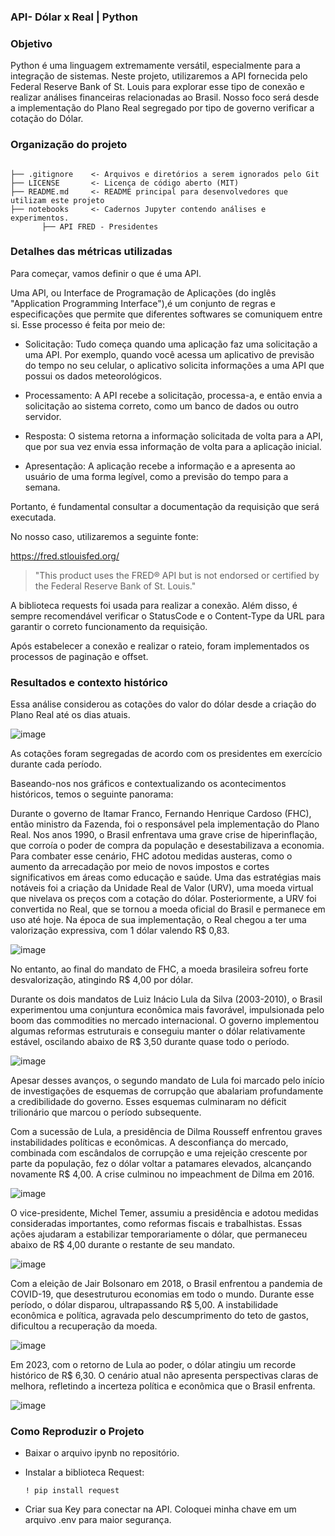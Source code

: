 ### API- Dólar x Real | Python 

### Objetivo 

Python é uma linguagem extremamente versátil, especialmente para a integração de sistemas. Neste projeto, utilizaremos a API fornecida pelo Federal Reserve Bank of St. Louis para explorar esse tipo de conexão e realizar análises financeiras relacionadas ao Brasil.
Nosso foco será desde a implementação do Plano Real segregado por tipo de governo verificar a cotação do Dólar.

### Organização do projeto 

```

├── .gitignore    <- Arquivos e diretórios a serem ignorados pelo Git  
├── LICENSE       <- Licença de código aberto (MIT)  
├── README.md     <- README principal para desenvolvedores que utilizam este projeto  
├── notebooks     <- Cadernos Jupyter contendo análises e experimentos.
       ├── API FRED - Presidentes
```

### Detalhes das métricas utilizadas

Para começar, vamos definir o que é uma API.

Uma API, ou Interface de Programação de Aplicações (do inglês "Application Programming Interface"),é um conjunto de regras e especificações que permite que diferentes softwares se comuniquem entre si. 
Esse processo é feita por meio de:

 - Solicitação: Tudo começa quando uma aplicação faz uma solicitação a uma API. Por exemplo, quando você acessa um aplicativo de previsão do tempo no seu celular, o aplicativo solicita informações a uma API que possui os dados meteorológicos.

 - Processamento: A API recebe a solicitação, processa-a, e então envia a solicitação ao sistema correto, como um banco de dados ou outro servidor.

 - Resposta: O sistema retorna a informação solicitada de volta para a API, que por sua vez envia essa informação de volta para a aplicação inicial.

 - Apresentação: A aplicação recebe a informação e a apresenta ao usuário de uma forma legível, como a previsão do tempo para a semana.


Portanto, é fundamental consultar a documentação da requisição que será executada.

No nosso caso, utilizaremos a seguinte fonte:

https://fred.stlouisfed.org/

>  "This product uses the FRED® API but is not endorsed or certified by the Federal Reserve Bank of St. Louis."

A biblioteca requests foi usada para realizar a conexão. Além disso, é sempre recomendável verificar o StatusCode e o Content-Type da URL para garantir o correto funcionamento da requisição. 

Após estabelecer a conexão e realizar o rateio, foram implementados os processos de paginação e offset. 

### Resultados e contexto histórico

Essa análise considerou as cotações do valor do dólar desde a criação do Plano Real até os dias atuais.

![image](https://github.com/user-attachments/assets/f37181e7-c757-4e5b-b365-8266b66675be)

As cotações foram segregadas de acordo com os presidentes em exercício durante cada período.

Baseando-nos nos gráficos e contextualizando os acontecimentos históricos, temos o seguinte panorama:

Durante o governo de Itamar Franco, Fernando Henrique Cardoso (FHC), então ministro da Fazenda, foi o responsável pela implementação do Plano Real. Nos anos 1990, o Brasil enfrentava uma grave crise de hiperinflação, que corroía o poder de compra da população e desestabilizava a economia. Para combater esse cenário, FHC adotou medidas austeras, como o aumento da arrecadação por meio de novos impostos e cortes significativos em áreas como educação e saúde.
Uma das estratégias mais notáveis foi a criação da Unidade Real de Valor (URV), uma moeda virtual que nivelava os preços com a cotação do dólar. Posteriormente, a URV foi convertida no Real, que se tornou a moeda oficial do Brasil e permanece em uso até hoje. Na época de sua implementação, o Real chegou a ter uma valorização expressiva, com 1 dólar valendo R$ 0,83. 

![image](https://github.com/user-attachments/assets/97d78641-ff62-43e7-9804-ac1d74a17a70)

No entanto, ao final do mandato de FHC, a moeda brasileira sofreu forte desvalorização, atingindo R$ 4,00 por dólar.

Durante os dois mandatos de Luiz Inácio Lula da Silva (2003-2010), o Brasil experimentou uma conjuntura econômica mais favorável, impulsionada pelo boom das commodities no mercado internacional. O governo implementou algumas reformas estruturais e conseguiu manter o dólar relativamente estável, oscilando abaixo de R$ 3,50 durante quase todo o período.

![image](https://github.com/user-attachments/assets/6dae50a3-c017-4006-b2fe-d60879f62ec3)

Apesar desses avanços, o segundo mandato de Lula foi marcado pelo início de investigações de esquemas de corrupção que abalariam profundamente a credibilidade do governo. Esses esquemas culminaram no déficit trilionário que marcou o período subsequente.

Com a sucessão de Lula, a presidência de Dilma Rousseff enfrentou graves instabilidades políticas e econômicas. A desconfiança do mercado, combinada com escândalos de corrupção e uma rejeição crescente por parte da população, fez o dólar voltar a patamares elevados, alcançando novamente R$ 4,00. A crise culminou no impeachment de Dilma em 2016.

![image](https://github.com/user-attachments/assets/12fa0131-9076-4c8c-99fc-3fdac9fb9d7a)

O vice-presidente, Michel Temer, assumiu a presidência e adotou medidas consideradas importantes, como reformas fiscais e trabalhistas. Essas ações ajudaram a estabilizar temporariamente o dólar, que permaneceu abaixo de R$ 4,00 durante o restante de seu mandato.

![image](https://github.com/user-attachments/assets/b54ddea4-2b2e-447f-baa1-cdfd6e9187e1)

Com a eleição de Jair Bolsonaro em 2018, o Brasil enfrentou a pandemia de COVID-19, que desestruturou economias em todo o mundo. Durante esse período, o dólar disparou, ultrapassando R$ 5,00. A instabilidade econômica e política, agravada pelo descumprimento do teto de gastos, dificultou a recuperação da moeda.

![image](https://github.com/user-attachments/assets/20705d7c-bd8c-4629-bdc7-56c6184f3c74)

Em 2023, com o retorno de Lula ao poder, o dólar atingiu um recorde histórico de R$ 6,30. O cenário atual não apresenta perspectivas claras de melhora, refletindo a incerteza política e econômica que o Brasil enfrenta.

![image](https://github.com/user-attachments/assets/2f894ec4-a85e-48a8-bc05-00fec6f7d167)


### Como Reproduzir o Projeto

 - Baixar o arquivo ipynb no repositório.
 - Instalar a biblioteca Request:

   ``` ! pip install request ```
   
 - Criar sua Key para conectar na API. Coloquei minha chave em um arquivo .env para maior segurança.
